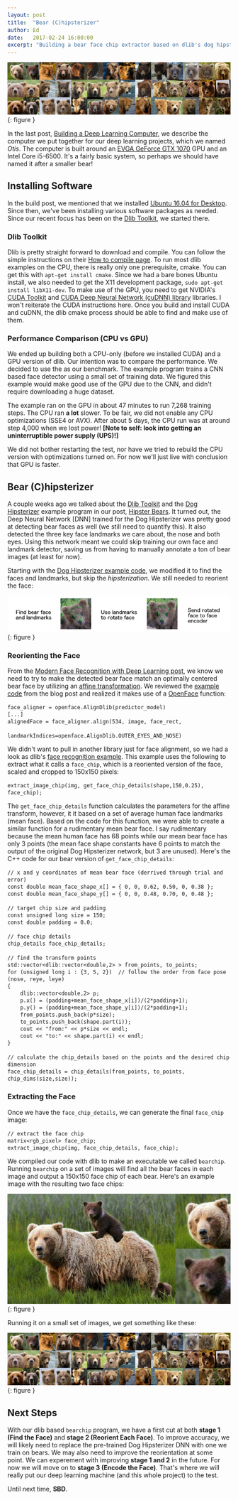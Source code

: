 ```yaml
---
layout: post
title:  "Bear (C)hipsterizer"
author: Ed
date:   2017-02-24 16:00:00
excerpt: "Building a bear face chip extractor based on dlib's dog hipsterizer example."
---
```

![Bear Face Chips](/assets/hipster-bears/images-front-chip.jpg){: figure }

In the last post, [Building a Deep Learning Computer](/2017/02/13/dl-computer-build.html), we describe the computer we put together for our deep learning projects, which we named *Otis*. The computer is built around an [EVGA GeForce GTX 1070](http://www.evga.com/products/product.aspx?pn=08G-P4-5173-KR) GPU and an Intel Core i5-6500. It's a fairly basic system, so perhaps we should have named it after a smaller bear!

## Installing Software

In the build post, we mentioned that we installed [Ubuntu 16.04 for Desktop](https://www.ubuntu.com/download/desktop). Since then, we've been installing various software packages as needed. Since our recent focus has been on the [Dlib Toolkit](http://dlib.net/), we started there.

### Dlib Toolkit

Dlib is pretty straight forward to download and compile. You can follow the simple instructions on their [How to compile page](http://dlib.net/compile.html). To run most dlib examples on the CPU, there is really only one prerequisite, cmake. You can get this with `apt-get install cmake`. Since we had a bare bones Ubuntu install, we also needed to get the X11 development package, `sudo apt-get install libX11-dev`. To make use of the GPU, you need to get NVIDIA's [CUDA Toolkit](https://developer.nvidia.com/cuda-toolkit) and [CUDA Deep Neural Network (cuDNN) library](https://developer.nvidia.com/cudnn) libraries. I won't reiterate the CUDA instructions here. Once you build and install CUDA and cuDNN, the dlib cmake process should be able to find and make use of them.

### Performance Comparison (CPU vs GPU)

We ended up building both a CPU-only (before we installed CUDA) and a GPU version of dlib. Our intention was to compare the performance. We decided to use the [](http://dlib.net/dnn_mmod_ex.cpp.html) as our benchmark. The example program trains a CNN based face detector using a small set of training data. We figured this example would make good use of the GPU due to the CNN, and didn't require downloading a huge dataset.

The example ran on the GPU in about 47 minutes to run 7,268 training steps. The CPU ran **a lot** slower. To be fair, we did not enable any CPU optimizations (SSE4 or AVX). After about 5 days, the CPU run was at around step 4,000 when we lost power! **[Note to self: look into getting an uninterruptible power supply (UPS)!]**

We did not bother restarting the test, nor have we tried to rebuild the CPU version with optimizations turned on. For now we'll just live with conclusion that GPU is faster.

## Bear (C)hipsterizer

A couple weeks ago we talked about the [Dlib Toolkit](http://dlib.net/) and the [Dog Hipsterizer](http://blog.dlib.net/2016/10/hipsterize-your-dog-with-deep-learning.html) example program in our post, [Hipster Bears](/2017/02/08/hipster-bears.html). It turned out, the Deep Neural Network [DNN] trained for the Dog Hipsterizer was pretty good at detecting bear faces as well (we still need to quantify this). It also detected the three key face landmarks we care about, the nose and both eyes. Using this network meant we could skip training our own face and landmark detector, saving us from having to manually annotate a ton of bear images (at least for now).

Starting with the [Dog Hipsterizer example code](http://dlib.net/dnn_mmod_dog_hipsterizer.cpp.html), we modified it to find the faces and landmarks, but skip the *hipsterization*. We still needed to reorient the face:

![Reorienting Bear Face](/assets/hipster-bears/reorienting-bears.png){: figure }

### Reorienting the Face

From the [Modern Face Recognition with Deep Learning post](https://medium.com/@ageitgey/machine-learning-is-fun-part-4-modern-face-recognition-with-deep-learning-c3cffc121d78), we know we need to try to make the detected bear face match an optimally centered bear face by utilizing an [affine transformation](https://en.wikipedia.org/wiki/Affine_transformation). We reviewed the [example code](https://gist.github.com/ageitgey/82d0ea0fdb56dc93cb9b716e7ceb364b) from the blog post and realized it makes use of a [OpenFace](https://cmusatyalab.github.io/openface/) function:

```
face_aligner = openface.AlignDlib(predictor_model)
[...]
alignedFace = face_aligner.align(534, image, face_rect,
                  landmarkIndices=openface.AlignDlib.OUTER_EYES_AND_NOSE)
```
We didn't want to pull in another library just for face alignment, so we had a look as dlib's [face recognition example](http://dlib.net/dnn_face_recognition_ex.cpp.html). This example uses the following to extract what it calls a `face_chip`, which is a reoriented version of the face, scaled and cropped to 150x150 pixels:

```
extract_image_chip(img, get_face_chip_details(shape,150,0.25), face_chip);
```

The `get_face_chip_details` function calculates the parameters for the affine transform, however, it it based on a set of average human face landmarks (mean face). Based on the code for this function, we were able to create a similar function for a rudimentary mean bear face. I say rudimentary because the mean human face has 68 points while our mean bear face has only 3 points (the mean face shape constants have 6 points to match the output of the original Dog Hipsterizer network, but 3 are unused). Here's the C++ code for our bear version of `get_face_chip_details`:

```
// x and y coordinates of mean bear face (derrived through trial and error)
const double mean_face_shape_x[] = { 0, 0, 0.62, 0.50, 0, 0.38 };
const double mean_face_shape_y[] = { 0, 0, 0.48, 0.70, 0, 0.48 };

// target chip size and padding
const unsigned long size = 150;
const double padding = 0.0;

// face chip details
chip_details face_chip_details;

// find the transform points
std::vector<dlib::vector<double,2> > from_points, to_points;
for (unsigned long i : {3, 5, 2})  // follow the order from face pose (nose, reye, leye)
{
    dlib::vector<double,2> p;
    p.x() = (padding+mean_face_shape_x[i])/(2*padding+1);
    p.y() = (padding+mean_face_shape_y[i])/(2*padding+1);
    from_points.push_back(p*size);
    to_points.push_back(shape.part(i));
    cout << "from:" << p*size << endl;
    cout << "to:" << shape.part(i) << endl;
}

// calculate the chip_details based on the points and the desired chip dimension
face_chip_details = chip_details(from_points, to_points, chip_dims(size,size));
```

### Extracting the Face

Once we have the `face_chip_details`, we can generate the final `face_chip` image:

```
// extract the face chip
matrix<rgb_pixel> face_chip;
extract_image_chip(img, face_chip_details, face_chip);
```

We compiled our code with dlib to make an executable we called `bearchip`. Running `bearchip` on a set of images will find all the bear faces in each image and output a 150x150 face chip of each bear. Here's an example image with the resulting two face chips:

![Bear Image with Face Chips](/assets/hipster-bears/images-front-with-chip.jpg){: figure }

Running it on a small set of images, we get something like these:

![Bear Face Chips](/assets/hipster-bears/images-front-chip.jpg){: figure }

## Next Steps

With our dlib based `bearchip` program, we have a first cut at both **stage 1 (Find the Face)** and **stage 2 (Reorient Each Face)**. To improve accuracy, we will likely need to replace the pre-trained Dog Hipsterizer DNN with one we train on bears. We may also need to improve the reorientation at some point. We can experement with improving **stage 1 and 2** in the future. For now we will move on to **stage 3 (Encode the Face)**. That's where we will really put our deep learning machine (and this whole project) to the test.

Until next time, **SBD**.
